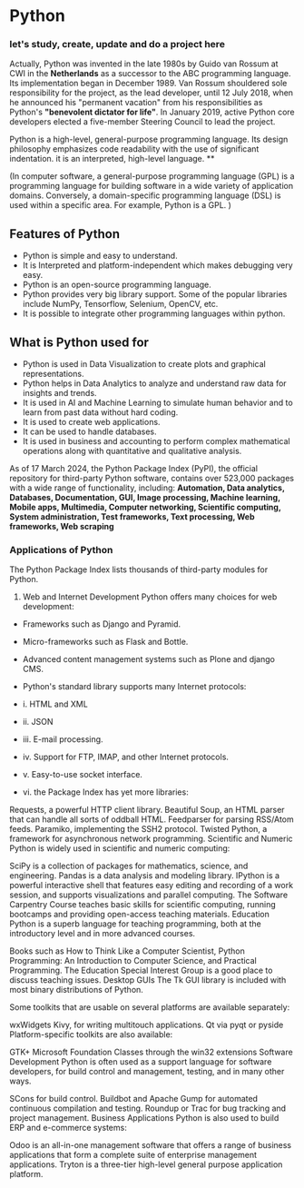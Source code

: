 # Python
<h3> let's study, create, update and do a project here</h3>

Actually, Python was invented in the late 1980s by Guido van Rossum at CWI in the <b>Netherlands</b> as a successor to the ABC programming language. Its implementation began in December 1989. Van Rossum shouldered sole responsibility for the project, as the lead developer, until 12 July 2018, when he announced his "permanent vacation" from his responsibilities as Python's <b>"benevolent dictator for life"</b>. In January 2019, active Python core developers elected a five-member Steering Council to lead the project.

Python is a high-level, general-purpose programming language. Its design philosophy emphasizes code readability with the use of significant indentation. it is an interpreted, high-level language. **

(In computer software, a general-purpose programming language (GPL) is a programming language for building software in a wide variety of application domains. Conversely, a domain-specific programming language (DSL) is used within a specific area. For example, Python is a GPL. )


## Features of Python

-   Python is simple and easy to understand.
-   It is Interpreted and platform-independent which makes debugging very easy.
-   Python is an open-source programming language.
-   Python provides very big library support. Some of the popular libraries include NumPy, Tensorflow, Selenium, OpenCV, etc.
-   It is possible to integrate other programming languages within python.

## What is Python used for

-   Python is used in Data Visualization to create plots and graphical representations.
-   Python helps in Data Analytics to analyze and understand raw data for insights and trends.
-   It is used in AI and Machine Learning to simulate human behavior and to learn from past data without hard coding.
-   It is used to create web applications.
-   It can be used to handle databases.
-   It is used in business and accounting to perform complex mathematical operations along with quantitative and qualitative analysis.

As of 17 March 2024, the Python Package Index (PyPI), the official repository for third-party Python software, contains over 523,000 packages with a wide range of functionality, including: <b>Automation, Data analytics, Databases, Documentation, GUI, Image processing, Machine learning, Mobile apps, Multimedia, Computer networking, Scientific computing, System administration, Test frameworks, Text processing, Web frameworks, Web scraping</b>


### Applications of Python

The Python Package Index lists thousands of third-party modules for Python.
1. Web and Internet Development
Python offers many choices for web development:

- Frameworks such as Django and Pyramid.
- Micro-frameworks such as Flask and Bottle.
- Advanced content management systems such as Plone and django CMS.
- Python's standard library supports many Internet protocols:

- i. HTML and XML
- ii. JSON
- iii. E-mail processing.
- iv. Support for FTP, IMAP, and other Internet protocols.
- v. Easy-to-use socket interface.
- vi. the Package Index has yet more libraries:

Requests, a powerful HTTP client library.
Beautiful Soup, an HTML parser that can handle all sorts of oddball HTML.
Feedparser for parsing RSS/Atom feeds.
Paramiko, implementing the SSH2 protocol.
Twisted Python, a framework for asynchronous network programming.
Scientific and Numeric
Python is widely used in scientific and numeric computing:

SciPy is a collection of packages for mathematics, science, and engineering.
Pandas is a data analysis and modeling library.
IPython is a powerful interactive shell that features easy editing and recording of a work session, and supports visualizations and parallel computing.
The Software Carpentry Course teaches basic skills for scientific computing, running bootcamps and providing open-access teaching materials.
Education
Python is a superb language for teaching programming, both at the introductory level and in more advanced courses.

Books such as How to Think Like a Computer Scientist, Python Programming: An Introduction to Computer Science, and Practical Programming.
The Education Special Interest Group is a good place to discuss teaching issues.
Desktop GUIs
The Tk GUI library is included with most binary distributions of Python.

Some toolkits that are usable on several platforms are available separately:

wxWidgets
Kivy, for writing multitouch applications.
Qt via pyqt or pyside
Platform-specific toolkits are also available:

GTK+
Microsoft Foundation Classes through the win32 extensions
Software Development
Python is often used as a support language for software developers, for build control and management, testing, and in many other ways.

SCons for build control.
Buildbot and Apache Gump for automated continuous compilation and testing.
Roundup or Trac for bug tracking and project management.
Business Applications
Python is also used to build ERP and e-commerce systems:

Odoo is an all-in-one management software that offers a range of business applications that form a complete suite of enterprise management applications.
Tryton is a three-tier high-level general purpose application platform.
